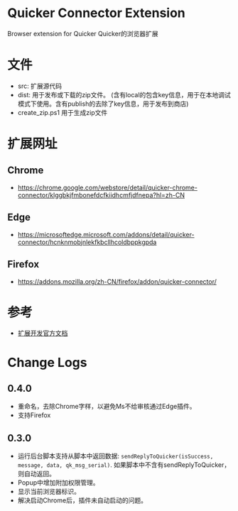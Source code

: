 # Quicker Connector Extension
Browser extension for Quicker  Quicker的浏览器扩展


# 文件
- src:  扩展源代码
- dist: 用于发布或下载的zip文件。
(含有local的包含key信息，用于在本地调试模式下使用。含有publish的去除了key信息，用于发布到商店)
- create_zip.ps1   用于生成zip文件

# 扩展网址
## Chrome
- https://chrome.google.com/webstore/detail/quicker-chrome-connector/klggbkjfmbonefdcfkiidhcmfjdfnepa?hl=zh-CN

## Edge
- https://microsoftedge.microsoft.com/addons/detail/quicker-connector/hcnknmobjnlekfkbcllhcoldbppkgpda

## Firefox
- https://addons.mozilla.org/zh-CN/firefox/addon/quicker-connector/

# 参考
- [扩展开发官方文档](https://developer.chrome.com/extensions)

# Change Logs

## 0.4.0
- 重命名，去除Chrome字样，以避免Ms不给审核通过Edge插件。
- 支持Firefox

## 0.3.0
- 运行后台脚本支持从脚本中返回数据: `sendReplyToQuicker(isSuccess, message, data, qk_msg_serial)`. 如果脚本中不含有sendReplyToQuicker，则自动返回。
- Popup中增加附加权限管理。
- 显示当前浏览器标识。
- 解决启动Chrome后，插件未自动启动的问题。

